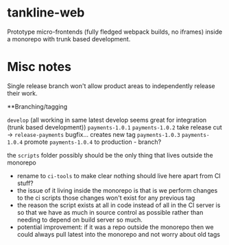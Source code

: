 # tankline-web

Prototype micro-frontends (fully fledged webpack builds, no iframes) inside a monorepo with trunk based development.

# Misc notes
Single release branch won't allow product areas to independently release their work.

**Branching/tagging

`develop` (all working in same latest develop seems great for integration (trunk based development))
`payments-1.0.1`
`payments-1.0.2`
take release cut -> `release-payments`
bugfix... creates new tag `payments-1.0.3`
`payments-1.0.4`
promote `payments-1.0.4` to production - branch?

the `scripts` folder possibly should be the only thing that lives outside the monorepo
- rename to `ci-tools` to make clear nothing should live here apart from CI stuff?
- the issue of it living inside the monorepo is that is we perform changes to the ci scripts those changes won't exist for any previous tag
- the reason the script exists at all in code instead of all in the CI server is so that we have as much in source control as possible rather than needing to depend on build server so much.
- potential improvement: if it was a repo outside the monorepo then we could always pull latest into the monorepo and not worry about old tags 
